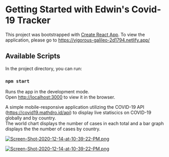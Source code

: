 # Getting Started with Edwin's Covid-19 Tracker 

This project was bootstrapped with [Create React App](https://github.com/facebook/create-react-app).
To view the application, please go to https://vigorous-galileo-2d1794.netlify.app/

## Available Scripts

In the project directory, you can run:

### `npm start`

Runs the app in the development mode.\
Open [http://localhost:3000](http://localhost:3000) to view it in the browser.


A simple mobile-responsive application utilizing the COVID-19 API (https://covid19.mathdro.id/api) 
to display live statiscics on COVID-19 globally and by country.  
The world chart displays the number of cases in each total and a bar graph displays the the number of cases by country.

[![Screen-Shot-2020-12-14-at-10-39-22-PM.png](https://i.postimg.cc/CKtLkVbG/Screen-Shot-2020-12-14-at-10-39-22-PM.png)](https://postimg.cc/GBFCnV7t)

[![Screen-Shot-2020-12-14-at-10-39-22-PM.png](https://i.postimg.cc/CKtLkVbG/Screen-Shot-2020-12-14-at-10-39-22-PM.png)](https://postimg.cc/GBFCnV7t)
